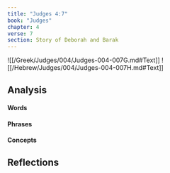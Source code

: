 ```yaml
---
title: "Judges 4:7"
book: "Judges"
chapter: 4
verse: 7
section: Story of Deborah and Barak
---
```

![[/Greek/Judges/004/Judges-004-007G.md#Text]]
![[/Hebrew/Judges/004/Judges-004-007H.md#Text]]

## Analysis

#### Words

#### Phrases

#### Concepts

## Reflections
